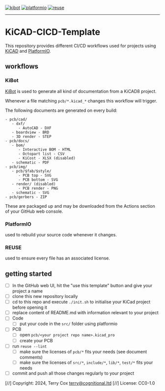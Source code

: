 [![kibot](https://github.com/nerdyscout/KiCAD-CICD-Template/actions/workflows/kibot.yml/badge.svg)](https://github.com/nerdyscout/KiBot-CICD-Template/actions/workflows/kibot.yml)
[![platformio](https://github.com/nerdyscout/KiCAD-CICD-Template/actions/workflows/platformio.yml/badge.svg)](https://github.com/nerdyscout/KiBot-CICD-Template/actions/workflows/platformio.yml)
[![reuse](https://github.com/nerdyscout/KiCAD-CICD-Template/actions/workflows/reuse.yml/badge.svg)](https://github.com/nerdyscout/KiBot-CICD-Template/actions/workflows/reuse.yml)

---

# KiCAD-CICD-Template

This repository provides different CI/CD workflows used for projects using [KiCAD](https://www.kicad.org/) and [PlatformIO](https://platformio.org).

## workflows

### KiBot

[KiBot](https://github.com/INTI-CMNB/KiBot/) is used to generate all kind of documentation from a KiCAD8 project.

Whenever a file matching `pcb/*.kicad_*` changes this workflow will trigger.

The following documents are generated on every build:

```
- pcb/cad/
   - dxf/
      - AutoCAD - DXF
   - boardview - BRD
   - 3D render - STEP
- pcb/docs/
   - bom/
      - Interactive BOM - HTML
      - Octopart list - CSV
      - KiCost - XLSX (disabled)
   - schematic - PDF
- pcb/img/
   - pcb/$fab/$style/
      - PCB top - SVG
      - PCB bottom - SVG
   - render/ (disabled)
      - PCB render - PNG
   - schematic - SVG
- pcb/gerbers - ZIP
```

These are packaged up and may be downloaded from the Actions section of your GitHub web console.

### PlatformIO

used to rebuild your source code whenever it changes.

### REUSE

used to ensure every file has an associated license. 

## getting started

- [ ] In the GitHub web UI, hit the "use this template" button and give your project a name
- [ ] clone this new repository locally
- [ ] cd to this repo and execute `./init.sh` to initialise your KiCad project before opening it
- [ ] replace content of README.md with information relevant to your project
- [ ] Code
   - [ ] put your code in the `src/` folder using platformio
- [ ] PCB
   - [ ] open `pcb/<your project repo name>.kicad_pro`
   - [ ] create your PCB
- [ ] run `reuse --lint`
   - [ ] make sure the licenses of `pcb/*` fits your needs (see document comments)
   - [ ] make sure the licenses of `src/*`, `include/*`, `lib/*`, `test/*` fits your needs
- [ ] commit and push all those changes regularly to your project

[//] Copyright: 2024, Terry Cox <terry@cognitional.ltd>
[//] License: CC0-1.0
